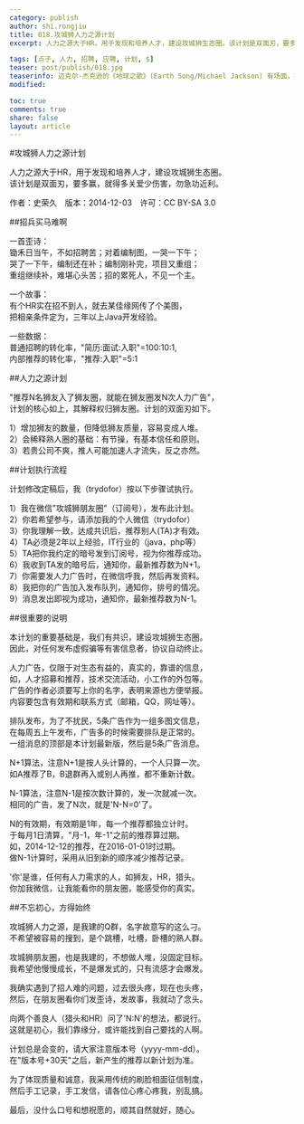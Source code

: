 ```yaml
---
category: publish
author: shi.rongjiu
title: 018.攻城狮人力之源计划
excerpt: 人力之源大于HR，用于发现和培养人才，建设攻城狮生态圈。该计划是双面刃，要多赢，则需多关爱少伤害，勿急功近利。

tags: [点子, 人力, 招聘, 应聘, 计划, $]
teaser: post/publish/018.jpg
teaserinfo: 迈克尔·杰克逊的《地球之歌》(Earth Song/Michael Jackson) 有场面，有力度、有情感，有震撼，上帝也喜欢。
modified: 

toc: true
comments: true
share: false
layout: article
---
```


#攻城狮人力之源计划

人力之源大于HR，用于发现和培养人才，建设攻城狮生态圈。  
该计划是双面刃，要多赢，就得多关爱少伤害，勿急功近利。

作者：史荣久　版本：2014-12-03　许可：CC BY-SA 3.0  

##招兵买马难啊

一首歪诗：  
锄禾日当午，不如招聘苦；对着编制图，一哭一下午；  
哭了一下午，编制还在补；编制刚补完，项目又重组；  
重组继续补，难堪心头苦；招的累死人，不见一个主。  

一个故事：  
有个HR实在招不到人，就去某佳缘网传了个美图，  
把相亲条件定为，三年以上Java开发经验。

一些数据：  
普通招聘的转化率，"简历:面试:入职"=100:10:1,  
内部推荐的转化率，"推荐:入职"=5:1

##人力之源计划

"推荐N名狮友入了狮友圈，就能在狮友圈发N次人力广告"，  
计划的核心如上，其解释权归狮友圈。计划的双面刃如下。  

1）增加狮友的数量，但降低狮友质量，容易变成人堆。  
2）会稀释熟人圈的基础：有节操，有基本信任和原则。  
3）若贵公司不爽，推人可能加速人才流失，反之亦然。  

##计划执行流程

计划修改定稿后，我（trydofor）按以下步骤试执行。  

1）我在微信"攻城狮朋友圈"（订阅号），发布此计划。  
2）你若希望参与，请添加我的个人微信（trydofor）  
3）你我理解一致，达成共识后，推荐别人(TA)才有效。  
4）TA必须是2年以上经验，IT行业的（java，php等）  
5）TA把你我约定的暗号发到订阅号，视为你推荐成功。  
6）我收到TA发的暗号后，通知你，最新推荐数为N+1。  
7）你需要发人力广告时，在微信呼我，然后再发资料。  
8）我把你的广告加入发布队列，通知你，排号的情况。  
9）消息发出即视为成功，通知你，最新推荐数为N-1。  

##很重要的说明

本计划的重要基础是，我们有共识，建设攻城狮生态圈。  
因此，对任何发布虚假骗等有害信息者，协议自动终止。

人力广告，仅限于对生态有益的，真实的，靠谱的信息，  
如，人才招募和推荐，技术交流活动，小工作的外包等。  
广告的作者必须要写上你的名字，表明来源也方便举报。  
内容要包含有效期和联系方式（邮箱，QQ，网址等）。

排队发布，为了不扰民，5条广告作为一组多图文信息，  
在每周五上午发布，广告多的时候需要排队是正常的。  
一组消息的顶部是本计划最新版，然后是5条广告消息。

N+1算法，注意N+1是按人头计算的，一个人只算一次。  
如A推荐了B，B退群再入或别人再推，都不重新计数。  

N-1算法，注意N-1是按次数计算的，发一次就减一次。  
相同的广告，发了N次，就是'N-N=0'了。

N的有效期，有效期是1年，每一个推荐都独立计时。  
于每月1日清算，"月-1，年-1"之前的推荐算过期。  
如，2014-12-12的推荐，在2016-01-01时过期。  
做N-1计算时，采用从旧到新的顺序减少推荐记录。

'你'是谁，任何有人力需求的人，如狮友，HR，猎头。  
你加我微信，让我能看你的朋友圈，能感受你的真实。

##不忘初心，方得始终

攻城狮人力之源，是我建的Q群，名字故意写的这么刁。  
不希望被容易的搜到，是个跳槽，吐槽，卧槽的熟人群。

攻城狮朋友圈，也是我建的，不想做人堆，没固定目标。  
我希望他慢慢成长，不是爆发式的，只有流感才会爆发。

我确实遇到了招人难的问题，过去很头疼，现在也头疼，  
然后，在朋友圈看你们发歪诗，发故事，我就动了念头。

向两个善良人（猎头和HR）问了'N:N'的想法，都说行。  
这就是初心，我们靠缘分，或许能找到自己要找的人啊。

计划总是会变的，请大家注意版本号（yyyy-mm-dd）。  
在"版本号+30天"之后，新产生的推荐以新计划为准。

为了体现质量和诚意，我采用传统的刷脸相面征信制度，  
然后手工记录，手工发信，请各位心疼心疼我，别乱搞。  

最后，没什么口号和想祝愿的，顺其自然就好，随心。